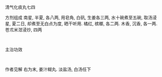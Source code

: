 清气化痰丸七四

方剂组成 南星, 半夏, 各八两, 用皂角, 白矾, 生姜各三两, 水十碗煮至五碗, 取汤浸星, 夏二日, 却煮至无白点为度, 晒干听用. 橘红, 槟榔, 各二两. 木香, 沉香, 各一两. 苍朮米泔浸炒, 四两

 

主治功效

 

作者见解 右为末, 姜汁糊丸. 淡盐汤, 白汤任下 

